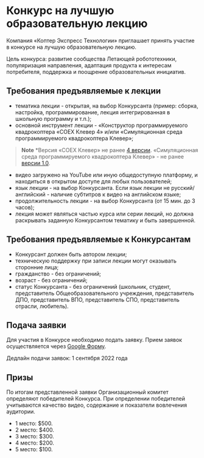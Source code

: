 # Конкурс на лучшую образовательную лекцию
Компания «Коптер Экспресс Технологии» приглашает принять участие в конкурсе на лучшую образовательную лекцию.

Цель конкурса: развитие сообщества Летающей робототехники, популяризация направления, адаптация продукта к интересам потребителя, поддержка и поощрение образовательных инициатив.
## Требования предъявляемые к лекции
* тематика лекции - открытая, на выбор Конкурсанта (пример: сборка, настройка, программирование, лекция интегрированная в школьную программу и т.п.);
* основной инструмент лекции - «Конструктор программируемого квадрокоптера «COEX Клевер 4» и/или «Симуляционная среда программируемого квадрокоптера Клевер»; 
> **Note** *Версия «COEX Клевер» не ранее [4 версии](https://clover.coex.tech/ru/assemble_4.html). «Симуляционная среда программируемого квадрокоптера Клевер» - не ранее [версии 1.0](https://github.com/CopterExpress/clover_vm/releases/tag/v1.0). 
* видео загружено на YouTube или иную общедоступную платформу, и находиться в открытом доступе для любых пользователей;
* язык лекции - на выбор Конкурсанта. Если язык лекции не русский/английский - наличие субтитров к видео на английском языке;
* продолжительность лекции - на выбор Конкурсанта (от 15 мин. до 3 часов);
* лекция может являться частью курса или серии лекций, но должна раскрывать заданную Конкурсантом тематику и быть завершенной.

## Требования предъявляемые к Конкурсантам
* Конкурсант должен быть автором лекции;
* техническую поддержку при записи лекции могут оказывать сторонние лица;
* гражданство - без ограничений;
* возраст - без ограничений;
* статус Конкурсанта - без ограничений (школьник, студент, представитель Общеобразовательного учреждения, представитель ДПО, представитель ВПО, представитель СПО, представитель отрасли, любитель).


## Подача заявки
Для участия в Конкурсе необходимо подать заявку. Прием заявок осуществляется через [Google Форму](https://docs.google.com/forms/d/e/1FAIpQLScE2kN5dO2OYNSM8hOYzOa5Qvh2uDdd9Fjx8OnL1W93bfEBgw/viewform). 

Дедлайн подачи заявок: 1 сентября 2022 года

## Призы
По итогам представленной заявки Организационный комитет определяют победителей Конкурса. При определении победителей учитываются качество видео, содержание и показатели вовлечения аудитории. 

- 1 место: $500.
- 2 место: $400.
- 3 место: $300.
- 4 место: $200. 
- 5 место: $100. 

